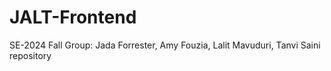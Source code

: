 # JALT-Frontend
SE-2024 Fall Group: Jada Forrester, Amy Fouzia, Lalit Mavuduri, Tanvi Saini repository
